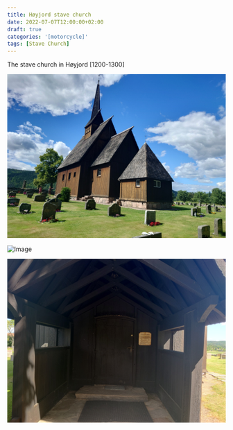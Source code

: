 ```yaml
---
title: Høyjord stave church
date: 2022-07-07T12:00:00+02:00
draft: true
categories: '[motorcycle]'
tags: [Stave Church]
---
```


The stave church in Høyjord [1200-1300]

![Image](/img/dc2188402fedb3288be148f056bc74dc.jpg)

![Image](/img/df7f92398c2e24bf4c99e2446a542e61.jpg)

![Image](/img/5071fd1146d1a80eba0eae65aecacf2a.jpg) 



